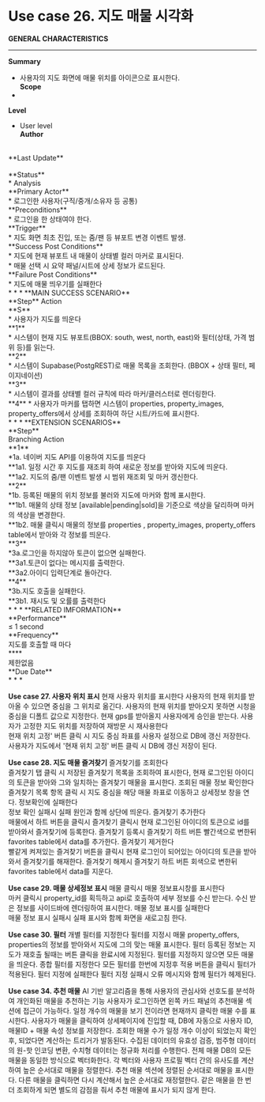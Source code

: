 # Use case 26. 지도 매물 시각화
**GENERAL CHARACTERISTICS**<br>
* * *
**Summary**<br>
* 사용자의 지도 화면에 매물 위치를 아이콘으로 표시한다.<br> 
**Scope**<br>
* <br>
**Level**<br>
* User level<br>
**Author**<br>
<br>
**Last Update**<br>
<br>
**Status**<br>
* Analysis<br>
**Primary Actor**<br>
* 로그인한 사용자(구직/중개/소유자 등 공통)<br>
**Preconditions**<br>
* 로그인을 한 상태여야 한다.<br>
**Trigger**<br>
* 지도 화면 최초 진입, 또는 줌/팬 등 뷰포트 변경 이벤트 발생.<br>
**Success Post Conditions**<br>
* 지도에 현재 뷰포트 내 매물이 상태별 컬러 마커로 표시된다.<br>
* 매물 선택 시 요약 패널/시트에 상세 정보가 로드된다.<br>
**Failure Post Conditions**<br>
* 지도에 매물 띄우기를 실패한다<br>
* * *
**MAIN SUCCESS SCENARIO**<br>
**Step** Action<br>
**S**<br> 
* 사용자가 지도를 띄운다<br>
**1**<br> 
* 시스템이 현재 지도 뷰포트(BBOX: south, west, north, east)와 필터(상태, 가격 범위 등)를 읽는다.<br>
**2**<br>
* 시스템이 Supabase(PostgREST)로 매물 목록을 조회한다. (BBOX + 상태 필터, 페이지네이션)<br>
**3**<br> 
* 시스템이 결과를 상태별 컬러 규칙에 따라 마커/클러스터로 렌더링한다.<br>
**4**
* 사용자가 마커를 탭하면 시스템이 properties, property_images, property_offers에서 상세를 조회하여 하단 시트/카드에 표시한다.<br>
* * *
**EXTENSION SCENARIOS**<br>
**Step**<br> 
Branching Action<br>
**1**<br>
*1a. 네이버 지도 API를 이용하여 지도를 띄운다<br>
**1a1. 일정 시간 후 지도를 재조회 하여 새로운 정보를 받아와 지도에 띄운다.<br>
**1a2. 지도의 줌/팬 이벤트 발생 시 범위 재조회 및 마커 갱신한다.<br>
**2**<br>
*1b. 등록된 매물의 위치 정보를 불러와 지도에 마커와 함께 표시한다.<br>
**1b1. 매물의 상태 정보 [available|pending|sold]을 기준으로 색상을 달리하며 마커의 색상을 변경한다.<br>
**1b2. 매물 클릭시 매물의 정보를 properties , property_images, property_offers table에서 받아와 각 정보를 띄운다.<br>
**3**<br>
*3a.로그인을 하지않아 토큰이 없으면 실패한다.<br>
**3a1.토큰이 없다는 메시지를 출력한다.<br>
**3a2.아이디 입력단계로 돌아간다.<br>
**4**<br>
*3b.지도 호출을 실패한다.<br>
**3b1. 재시도 및 오률를 출력한다<br>
* * *
**RELATED IMFORMATION**<br>
**Performance**<br> ≤ 1 second<br>
**Frequency**<br> 지도를 호출할 때 마다<br>
**<Concurrency>**<br> 제한없음<br>
**Due Date**<br>
* * *

  
**Use case 27. 사용자 위치 표시**
현재 사용자 위치를 표시한다	
	사용자의 현재 위치를 받아올 수 있으면 중심을 그 위치로 옮긴다.
	사용자의 현재 위치를 받아오지 못하면 시청을 중심을 디폴트 값으로 지정한다.
	현재 gps를 받아올지 사용자에게 승인을 받는다.
사용자가 고정한 지도 위치를 저장하여 재방문 시 재사용한다	
	현재 위치 고정' 버튼 클릭 시 지도 중심 좌표를 사용자 설정으로 DB에 갱신 저장한다.
	사용자가 지도에서 '현재 위치 고정' 버튼 클릭 시 DB에 갱신 저장이 된다.

  
**Use case 28. 지도 매물 즐겨찾기**
즐겨찾기를 조회한다	
	즐겨찾기 탭 클릭 시 저장된 즐겨찾기 목록을 조회하여 표시한다,
	현재 로그인된 아이디의 토큰을 받아와 그와 일치하는 즐겨찾기 매물을 표시한다.
조회된 매물 정보 확인한다	
	즐겨찾기 목록 항목 클릭 시 지도 중심을 해당 매물 좌표로 이동하고 상세정보 창을 연다.
정보확인에 실패한다	
	정보 확인 실패시 실패 원인과 함께 상단에 띄운다.
즐겨찾기 추가한다	
	매물에서 하트 버튼을 클릭시 즐겨찾기 클릭시 현재 로그인된 아이디의 토큰으로 id를 받아와서 즐겨찾기에 등록한다.
	즐겨찾기 등록시 즐겨찾기 하트 버튼 빨간색으로 변한뒤 favorites table에서 data를 추가한다.
즐겨찾기 제거한다	
	빨같게 켜져있는 즐겨찾기 버튼을 클릭시 현재 로그인이 되어있는 아이디의 토큰을 받아와서 즐겨찾기를 해재한다.
	즐겨찾기 해제시 즐겨찾기 하트 버튼 회색으로 변한뒤 favorites table에서 data를 지운다.
  
**Use case 29. 매물 상세정보 표시**
매물 클릭시 매물 정보표시창를 표시한다	
	마커 클릭시 property_id를 획득하고 api로 호출하여 세부 정보를 수신 받는다.
	수신 받은 정보를 사이드바에 렌더링하여 표시한다.
매물 정보 표시를 실패한다	 
	매물 정보 표시 실패시 실패 표시와 함께 화면을 새로고침 한다.

**Use case 30. 필터**
개별 필터를 지정한다	
	필터를 지정시 매물 property_offers, properties의 정보를 받아와서 지도에 그의 맞는 매물 표시한다.
	필터 등록된 정보는 지도가 재호출 될때는 버튼 클릭을 완료시에 지정된다.
	필터를 지정하지 않으면 모든 매물을 띄운다.
종합 필터를 지정한다	
	모든 필터를 한번에 지정후 적용 버튼을 클릭시 필터가 적용된다.
필터 지정에 실패한다	
	필터 지정 실패시 오류 메시지와 함께 필터가 헤제된다.

**Use case 34. 추천 매물**
AI 기반 알고리즘을 통해 사용자의 관심사와 선호도를 분석하여 개인화된 매물을 추천하는 기능	
	사용자가 로그인하면 왼쪽 카드 패널의 추천매물 섹션에 접근이 가능하다.
	일정 개수의 매물을 보기 전이라면 현재까지 클릭한 매물 수를 표시한다.
	사용자가 매물을 클릭하여 상세페이지에 진입할 때, DB에 자동으로 사용자 ID, 매물ID + 매물 속성 정보를 저장한다.
	조회한 매물 수가 일정 개수 이상이 되었는지 확인 후, 되었다면 계산하는 트리거가 발동된다.
	수집된 데이터의 유효성 검증, 범주형 데이터의 원-핫 인코딩 변환, 수치형 데이터는 정규화 처리를 수행한다.
	전체 매물 DB의 모든 매물을 동일한 방식으로 벡터화한다.
	각 벡터와 사용자 프로필 벡터 간의 유사도를 계산하여 높은 순서대로 매물을 정렬한다.
	추천 매물 섹션에 정렬된 순서대로 매물을 표시한다.
	다른 매물을 클릭하면 다시 계산해서 높은 순서대로 재정렬한다.
	같은 매물을 한 번 더 조회하게 되면 별도의 감점을 줘서 추천 매물에 표시가 되지 않게 한다.
